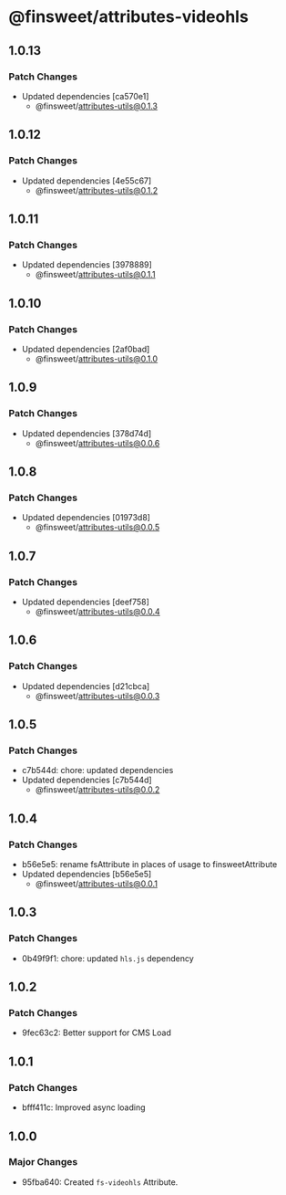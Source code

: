 # @finsweet/attributes-videohls

## 1.0.13

### Patch Changes

- Updated dependencies [ca570e1]
  - @finsweet/attributes-utils@0.1.3

## 1.0.12

### Patch Changes

- Updated dependencies [4e55c67]
  - @finsweet/attributes-utils@0.1.2

## 1.0.11

### Patch Changes

- Updated dependencies [3978889]
  - @finsweet/attributes-utils@0.1.1

## 1.0.10

### Patch Changes

- Updated dependencies [2af0bad]
  - @finsweet/attributes-utils@0.1.0

## 1.0.9

### Patch Changes

- Updated dependencies [378d74d]
  - @finsweet/attributes-utils@0.0.6

## 1.0.8

### Patch Changes

- Updated dependencies [01973d8]
  - @finsweet/attributes-utils@0.0.5

## 1.0.7

### Patch Changes

- Updated dependencies [deef758]
  - @finsweet/attributes-utils@0.0.4

## 1.0.6

### Patch Changes

- Updated dependencies [d21cbca]
  - @finsweet/attributes-utils@0.0.3

## 1.0.5

### Patch Changes

- c7b544d: chore: updated dependencies
- Updated dependencies [c7b544d]
  - @finsweet/attributes-utils@0.0.2

## 1.0.4

### Patch Changes

- b56e5e5: rename fsAttribute in places of usage to finsweetAttribute
- Updated dependencies [b56e5e5]
  - @finsweet/attributes-utils@0.0.1

## 1.0.3

### Patch Changes

- 0b49f9f1: chore: updated `hls.js` dependency

## 1.0.2

### Patch Changes

- 9fec63c2: Better support for CMS Load

## 1.0.1

### Patch Changes

- bfff411c: Improved async loading

## 1.0.0

### Major Changes

- 95fba640: Created `fs-videohls` Attribute.
